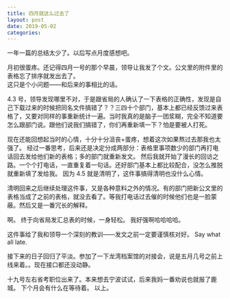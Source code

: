 ```yaml
---
title: 四月就这么过去了
layout: post
date: 2019-05-02
categories: 
---
```

一年一篇的总结太少了。以后写点月度感想吧。

月初很蛋疼。还记得四月一号的那个早晨，领导让我发了个文。公文里的附件里的表格忘了排序就发出去了。  
这只是个小问题——和后来的事相比的话。

4.3 号，领导发现哪里不对，于是跟省局的人确认了一下表格的正确性，发现是自己下载过来的时候把同名文件搞错了？？三四十个部门，基本上都已经反馈过来表格了，又要对同样的事重新统计一遍。当时我真的是脑子一团浆糊，完全不知道要怎么跟部门说。跟他们说我们搞错了，你们再重新填一下？怕是要被人打死。

现在还能回想起当时的心情，十分十分沮丧+蛋疼，想着这次如果熬过去那我也太强了。 
经过一番思考，后来还是决定分成两部分：表格里事项数少的部门再打电话回去发给他们新的表格；多的部门就重新发文。 
然后我就开始了漫长的回访之路。一个个打电话，一直重复着一句话。还好部门基本上都比较配合，没怎么推脱就重新填了发给我。 
因为 4.5 就是清明了，这件事搞得清明也没什么心情。

清明回来之后继续处理这件事，又是各种意料之外的情况。有的部门把新公文里的表格当成了之前的表格，就没去看了。等我打电话过去催的时候他们也是一脸蒙蔽。然后又是一番冗长的解释。

啊。
终于向省局发汇总表的时候，一身轻松。 
我好强啊哈哈哈哈。

这件事给了我和领导一个深刻的教训——发文之前一定要谨慎核对好。 
Say what all late.

接下来的日子回归了平淡。参加了一下龙湾档案馆的对接会，说是五月几号之前上线来着。。现在接口都还没动静。

十九号左右省考职位出来了。本来想去宁波试试，后来我妈一番劝说也就报了鹿城。 
下个月会有什么在等待着。 
以上。